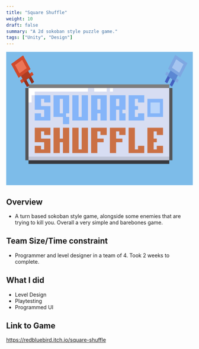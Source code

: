 ```yaml
---
title: "Square Shuffle"
weight: 10
draft: false
summary: "A 2d sokoban style puzzle game."
tags: ["Unity", "Design"]
---
```

<p><img src="featured.png" width="640" height = "360"></p>

## Overview
- A turn based sokoban style game, alongside some enemies that are trying to kill you. Overall a very simple and barebones game.

## Team Size/Time constraint
- Programmer and level designer in a team of 4. Took 2 weeks to complete.

## What I did
- Level Design
- Playtesting
- Programmed UI

## Link to Game

https://redbluebird.itch.io/square-shuffle
